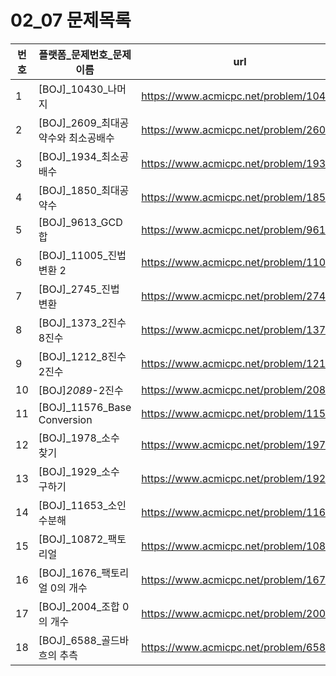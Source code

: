 # 02_07 문제목록
|번호|플랫폼_문제번호_문제이름|url|
|---|---|---|
|1|[BOJ]_10430_나머지|https://www.acmicpc.net/problem/10430|
|2|[BOJ]_2609_최대공약수와 최소공배수|https://www.acmicpc.net/problem/2609|
|3|[BOJ]_1934_최소공배수|https://www.acmicpc.net/problem/1934|
|4|[BOJ]_1850_최대공약수|https://www.acmicpc.net/problem/1850|
|5|[BOJ]_9613_GCD 합|https://www.acmicpc.net/problem/9613|
|6|[BOJ]_11005_진법 변환 2|https://www.acmicpc.net/problem/11005|
|7|[BOJ]_2745_진법 변환|https://www.acmicpc.net/problem/2745|
|8|[BOJ]_1373_2진수 8진수|https://www.acmicpc.net/problem/1373|
|9|[BOJ]_1212_8진수 2진수|https://www.acmicpc.net/problem/1212|
|10|[BOJ]_2089_-2진수|https://www.acmicpc.net/problem/2089|
|11|[BOJ]_11576_Base Conversion|https://www.acmicpc.net/problem/11576|
|12|[BOJ]_1978_소수 찾기|https://www.acmicpc.net/problem/1978|
|13|[BOJ]_1929_소수 구하기|https://www.acmicpc.net/problem/1929|
|14|[BOJ]_11653_소인수분해|https://www.acmicpc.net/problem/11653|
|15|[BOJ]_10872_팩토리얼|https://www.acmicpc.net/problem/10872|
|16|[BOJ]_1676_팩토리얼 0의 개수|https://www.acmicpc.net/problem/1676|
|17|[BOJ]_2004_조합 0의 개수|https://www.acmicpc.net/problem/2004|
|18|[BOJ]_6588_골드바흐의 추측|https://www.acmicpc.net/problem/6588|


